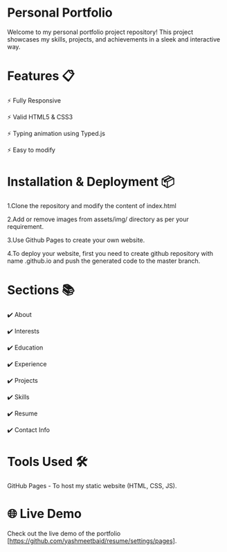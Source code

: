 # Personal Portfolio
Welcome to my personal portfolio project repository! This project showcases my skills, projects, and achievements in a sleek and interactive way.

# Features 📋
⚡️ Fully Responsive

⚡️ Valid HTML5 & CSS3

⚡️ Typing animation using Typed.js

⚡️ Easy to modify

# Installation & Deployment 📦
1.Clone the repository and modify the content of index.html

2.Add or remove images from assets/img/ directory as per your requirement.

3.Use Github Pages to create your own website.

4.To deploy your website, first you need to create github repository with name <your-github-username>.github.io and push the generated code to the master branch.

# Sections 📚
✔️ About

✔️ Interests

✔️ Education

✔️ Experience

✔️ Projects

✔️ Skills

✔️ Resume

✔️ Contact Info

# Tools Used 🛠️
GitHub Pages - To host my static website (HTML, CSS, JS).

# 🌐 Live Demo

Check out the live demo of the portfolio [https://github.com/yashmeetbaid/resume/settings/pages].
